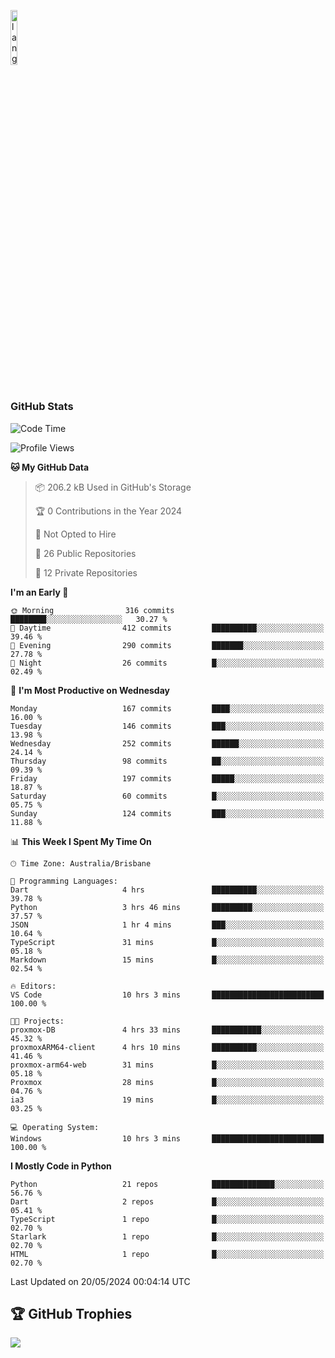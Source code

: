 <p align="left"><img width=15%" src="https://github.com/alansmathew/alansmathew/raw/master/lang.gif" alt="lang image here" /></p>

# <h3 align="left">GitHub Stats</h3>

<!--START_SECTION:waka-->
![Code Time](http://img.shields.io/badge/Code%20Time-386%20hrs%205%20mins-blue)

![Profile Views](http://img.shields.io/badge/Profile%20Views-0-blue)

**🐱 My GitHub Data** 

> 📦 206.2 kB Used in GitHub's Storage 
 > 
> 🏆 0 Contributions in the Year 2024
 > 
> 🚫 Not Opted to Hire
 > 
> 📜 26 Public Repositories 
 > 
> 🔑 12 Private Repositories 
 > 
**I'm an Early 🐤** 

```text
🌞 Morning                316 commits         ████████░░░░░░░░░░░░░░░░░   30.27 % 
🌆 Daytime                412 commits         ██████████░░░░░░░░░░░░░░░   39.46 % 
🌃 Evening                290 commits         ███████░░░░░░░░░░░░░░░░░░   27.78 % 
🌙 Night                  26 commits          █░░░░░░░░░░░░░░░░░░░░░░░░   02.49 % 
```
📅 **I'm Most Productive on Wednesday** 

```text
Monday                   167 commits         ████░░░░░░░░░░░░░░░░░░░░░   16.00 % 
Tuesday                  146 commits         ███░░░░░░░░░░░░░░░░░░░░░░   13.98 % 
Wednesday                252 commits         ██████░░░░░░░░░░░░░░░░░░░   24.14 % 
Thursday                 98 commits          ██░░░░░░░░░░░░░░░░░░░░░░░   09.39 % 
Friday                   197 commits         █████░░░░░░░░░░░░░░░░░░░░   18.87 % 
Saturday                 60 commits          █░░░░░░░░░░░░░░░░░░░░░░░░   05.75 % 
Sunday                   124 commits         ███░░░░░░░░░░░░░░░░░░░░░░   11.88 % 
```


📊 **This Week I Spent My Time On** 

```text
🕑︎ Time Zone: Australia/Brisbane

💬 Programming Languages: 
Dart                     4 hrs               ██████████░░░░░░░░░░░░░░░   39.78 % 
Python                   3 hrs 46 mins       █████████░░░░░░░░░░░░░░░░   37.57 % 
JSON                     1 hr 4 mins         ███░░░░░░░░░░░░░░░░░░░░░░   10.64 % 
TypeScript               31 mins             █░░░░░░░░░░░░░░░░░░░░░░░░   05.18 % 
Markdown                 15 mins             █░░░░░░░░░░░░░░░░░░░░░░░░   02.54 % 

🔥 Editors: 
VS Code                  10 hrs 3 mins       █████████████████████████   100.00 % 

🐱‍💻 Projects: 
proxmox-DB               4 hrs 33 mins       ███████████░░░░░░░░░░░░░░   45.32 % 
proxmoxARM64-client      4 hrs 10 mins       ██████████░░░░░░░░░░░░░░░   41.46 % 
proxmox-arm64-web        31 mins             █░░░░░░░░░░░░░░░░░░░░░░░░   05.18 % 
Proxmox                  28 mins             █░░░░░░░░░░░░░░░░░░░░░░░░   04.76 % 
ia3                      19 mins             █░░░░░░░░░░░░░░░░░░░░░░░░   03.25 % 

💻 Operating System: 
Windows                  10 hrs 3 mins       █████████████████████████   100.00 % 
```

**I Mostly Code in Python** 

```text
Python                   21 repos            ██████████████░░░░░░░░░░░   56.76 % 
Dart                     2 repos             █░░░░░░░░░░░░░░░░░░░░░░░░   05.41 % 
TypeScript               1 repo              █░░░░░░░░░░░░░░░░░░░░░░░░   02.70 % 
Starlark                 1 repo              █░░░░░░░░░░░░░░░░░░░░░░░░   02.70 % 
HTML                     1 repo              █░░░░░░░░░░░░░░░░░░░░░░░░   02.70 % 
```




 Last Updated on 20/05/2024 00:04:14 UTC
<!--END_SECTION:waka-->

## 🏆 GitHub Trophies

![](https://github-profile-trophy.vercel.app/?username=samh06&theme=discord&no-frame=true&no-bg=false&margin-w=4)
